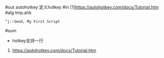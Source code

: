 #out
autohotkey 定义hotkey
#in
[1]https://autohotkey.com/docs/Tutorial.htm
#alg
tmp.ahk
```
^j::Send, My First Script
```
#sum
- hotkey支持一行
1. https://autohotkey.com/docs/Tutorial.htm
